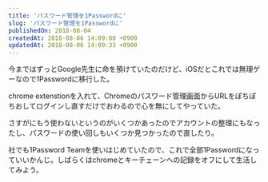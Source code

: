 ```yaml
---
title: 'パスワード管理を1Passwordに'
slug: 'パスワード管理を1Passwordに'
publishedOn: 2018-08-04
createdAt: 2018-08-06 14:09:00 +0900
updatedAt: 2018-08-06 14:09:33 +0900
---
```

今まではずっとGoogle先生に命を預けていたのだけど、iOSだとこれでは無理ゲーなので1Passwordに移行した。

chrome extenstionを入れて、Chromeのパスワード管理画面からURLをぽちぽちおしてログインし直すだけでおわるので心を無にしてやっていた。

さすがにもう使わないというのがいくつかあったのでアカウントの整理にもなったし、パスワードの使い回しもいくつか見つかったので直したり。

社でも1Password Teamを使いはじめていたので、これで全部1Passwordになっていいかんじ。しばらくはchromeとキーチェーンへの記録をオフにして生活してみよう。
